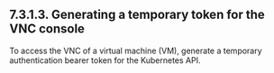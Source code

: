 ## 7.3.1.3. Generating a temporary token for the VNC console

To access the VNC of a virtual machine (VM), generate a temporary authentication bearer token for the Kubernetes API.

<!-- image -->

